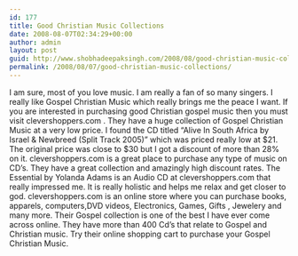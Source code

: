 ```yaml
---
id: 177
title: Good Christian Music Collections
date: 2008-08-07T02:34:29+00:00
author: admin
layout: post
guid: http://www.shobhadeepaksingh.com/2008/08/good-christian-music-collections/
permalink: /2008/08/07/good-christian-music-collections/
---
```

I am sure, most of you love music. I am really a fan of so many singers. I really like Gospel Christian Music which really brings me the peace I want. If you are interested in purchasing good Christian gospel music then you must visit clevershoppers.com . They have a huge collection of Gospel Christian Music at a very low price. I found the CD titled &#8220;Alive In South Africa by Israel & Newbreed (Split Track 2005)&#8221; which was priced really low at $21. The original price was close to $30 but I got a discount of more than 28% on it. clevershoppers.com is a great place to purchase any type of music on CD&#8217;s. They have a great collection and amazingly high discount rates. The Essential by Yolanda Adams is an Audio CD at clevershoppers.com that really impressed me. It is really holistic and helps me relax and get closer to god. clevershoppers.com is an online store where you can purchase books, apparels, computers,DVD videos, Electronics, Games, Gifts , Jewelery and many more. Their Gospel collection is one of the best I have ever come across online. They have more than 400 Cd&#8217;s that relate to Gospel and Christian music. Try their online shopping cart to purchase your Gospel Christian Music.